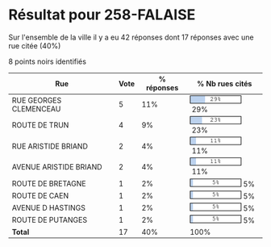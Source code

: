 # Résultat pour 258-FALAISE

Sur l'ensemble de la ville il y a eu 42 réponses dont 17 réponses avec une rue citée (40%)

8 points noirs identifiés

| Rue | Vote | % réponses | % Nb rues cités|
|-----|------|------------|----------------|
| RUE GEORGES CLEMENCEAU | 5 | 11% | <img src="../../img/bar_29.gif" />&nbsp;29%|
| ROUTE DE TRUN | 4 | 9% | <img src="../../img/bar_23.gif" />&nbsp;23%|
| RUE ARISTIDE BRIAND | 2 | 4% | <img src="../../img/bar_11.gif" />&nbsp;11%|
| AVENUE ARISTIDE BRIAND | 2 | 4% | <img src="../../img/bar_11.gif" />&nbsp;11%|
| ROUTE DE BRETAGNE | 1 | 2% | <img src="../../img/bar_5.gif" />&nbsp;5%|
| ROUTE DE CAEN | 1 | 2% | <img src="../../img/bar_5.gif" />&nbsp;5%|
| AVENUE D HASTINGS | 1 | 2% | <img src="../../img/bar_5.gif" />&nbsp;5%|
| ROUTE DE PUTANGES | 1 | 2% | <img src="../../img/bar_5.gif" />&nbsp;5%|
| **Total** | 17 | 40% | 100%|
